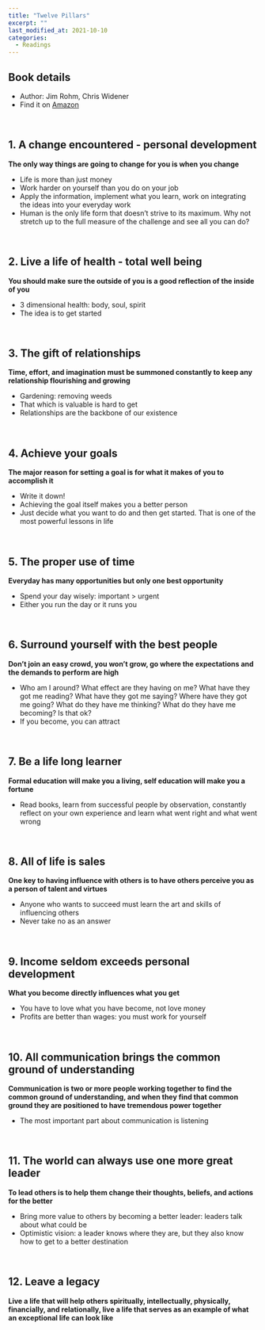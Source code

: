 ```yaml
---
title: "Twelve Pillars"
excerpt: ""
last_modified_at: 2021-10-10
categories:
  - Readings
---
```


## Book details
- Author: Jim Rohm, Chris Widener
- Find it on [Amazon](https://amzn.to/3IrtLDP)

<br>

## 1. A change encountered - personal development
**The only way things are going to change for you is when you change**
- Life is more than just money
- Work harder on yourself than you do on your job
- Apply the information, implement what you learn, work on integrating the ideas into your everyday work
- Human is the only life form that doesn’t strive to its maximum. Why not stretch up to the full measure of the challenge and see all you can do?

<br>

## 2. Live a life of health - total well being
**You should make sure the outside of you is a good reflection of the inside of you**
- 3 dimensional health: body, soul, spirit
- The idea is to get started

<br>

## 3. The gift of relationships
**Time, effort, and imagination must be summoned constantly to keep any relationship flourishing and growing**
- Gardening: removing weeds
- That which is valuable is hard to get
- Relationships are the backbone of our existence

<br>

## 4. Achieve your goals
**The major reason for setting a goal is for what it makes of you to accomplish it**
- Write it down!
- Achieving the goal itself makes you a better person
- Just decide what you want to do and then get started. That is one of the most powerful lessons in life

<br>

## 5. The proper use of time
**Everyday has many opportunities but only one best opportunity**
- Spend your day wisely: important > urgent
- Either you run the day or it runs you

<br>

## 6. Surround yourself with the best people
**Don’t join an easy crowd, you won’t grow, go where the expectations and the demands to perform are high**
- Who am I around? What effect are they having on me? What have they got me reading? What have they got me saying? Where have they got me going? What do they have me thinking? What do they have me becoming? Is that ok?
- If you become, you can attract

<br>

## 7. Be a life long learner
**Formal education will make you a living, self education will make you a fortune**
- Read books, learn from successful people by observation, constantly reflect on your own experience and learn what went right and what went wrong

<br>

## 8. All of life is sales
**One key to having influence with others is to have others perceive you as a person of talent and virtues**
- Anyone who wants to succeed must learn the art and skills of influencing others
- Never take no as an answer

<br>

## 9. Income seldom exceeds personal development
**What you become directly influences what you get**
- You have to love what you have become, not love money
 - Profits are better than wages: you must work for yourself

<br>

## 10. All communication brings the common ground of understanding
**Communication is two or more people working together to find the common ground of understanding, and when they find that common ground they are positioned to have tremendous power together**
- The most important part about communication is listening

<br>

## 11. The world can always use one more great leader
**To lead others is to help them change their thoughts, beliefs, and actions for the better**
- Bring more value to others by becoming a better leader: leaders talk about what could be
- Optimistic vision: a leader knows where they are, but they also know how to get to a better destination

<br>

## 12. Leave a legacy
**Live a life that will help others spiritually, intellectually, physically, financially, and relationally, live a life that serves as an example of what an exceptional life can look like**